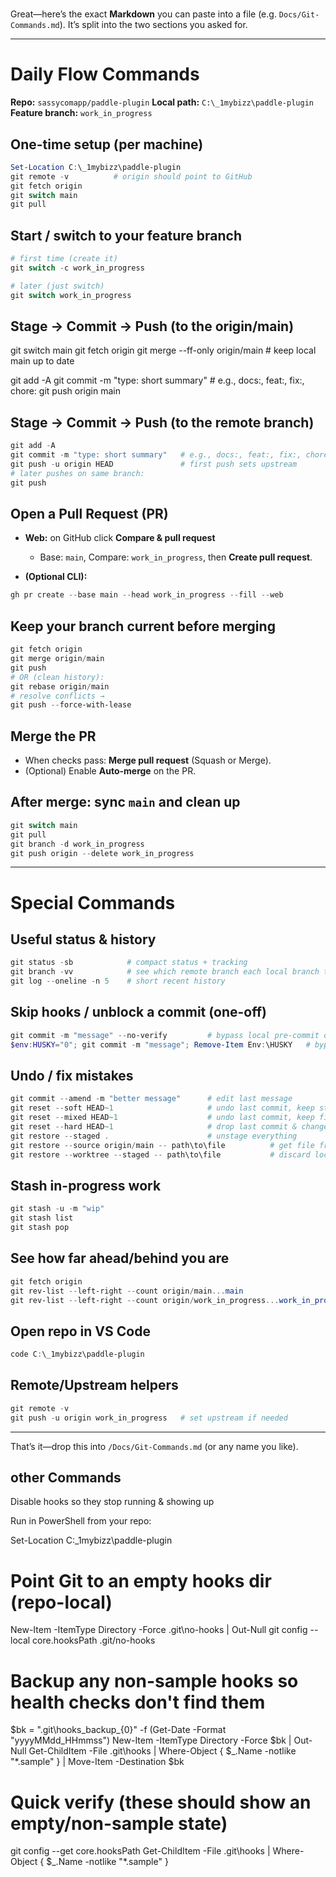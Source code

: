#
Great—here’s the exact **Markdown** you can paste into a file (e.g. `Docs/Git-Commands.md`).
It’s split into the two sections you asked for.

---

# Daily Flow Commands

**Repo:** `sassycomapp/paddle-plugin`
**Local path:** `C:\_1mybizz\paddle-plugin`
**Feature branch:** `work_in_progress`

## One-time setup (per machine)

```powershell
Set-Location C:\_1mybizz\paddle-plugin
git remote -v          # origin should point to GitHub
git fetch origin
git switch main
git pull
```

## Start / switch to your feature branch

```powershell
# first time (create it)
git switch -c work_in_progress

# later (just switch)
git switch work_in_progress
```
## Stage → Commit → Push (to the origin/main)

git switch main
git fetch origin
git merge --ff-only origin/main   # keep local main up to date

git add -A
git commit -m "type: short summary"   # e.g., docs:, feat:, fix:, chore:
git push origin main


## Stage → Commit → Push (to the remote branch)

```powershell
git add -A
git commit -m "type: short summary"   # e.g., docs:, feat:, fix:, chore:
git push -u origin HEAD               # first push sets upstream
# later pushes on same branch:
git push
```

## Open a Pull Request (PR)

* **Web:** on GitHub click **Compare & pull request**

  * Base: `main`, Compare: `work_in_progress`, then **Create pull request**.
* **(Optional CLI):**

```powershell
gh pr create --base main --head work_in_progress --fill --web
```

## Keep your branch current before merging

```powershell
git fetch origin
git merge origin/main
git push
# OR (clean history):
git rebase origin/main
# resolve conflicts → 
git push --force-with-lease
```

## Merge the PR

* When checks pass: **Merge pull request** (Squash or Merge).
* (Optional) Enable **Auto-merge** on the PR.

## After merge: sync `main` and clean up

```powershell
git switch main
git pull
git branch -d work_in_progress
git push origin --delete work_in_progress
```

---

# Special Commands

## Useful status & history

```powershell
git status -sb            # compact status + tracking
git branch -vv            # see which remote branch each local branch tracks
git log --oneline -n 5    # short recent history
```

## Skip hooks / unblock a commit (one-off)

```powershell
git commit -m "message" --no-verify         # bypass local pre-commit once
$env:HUSKY="0"; git commit -m "message"; Remove-Item Env:\HUSKY   # bypass Husky for one commit
```

## Undo / fix mistakes

```powershell
git commit --amend -m "better message"      # edit last message
git reset --soft HEAD~1                     # undo last commit, keep staged
git reset --mixed HEAD~1                    # undo last commit, keep files modified
git reset --hard HEAD~1                     # drop last commit & changes (danger)
git restore --staged .                      # unstage everything
git restore --source origin/main -- path\to\file          # get file from main
git restore --worktree --staged -- path\to\file           # discard local changes (danger)
```

## Stash in-progress work

```powershell
git stash -u -m "wip"
git stash list
git stash pop
```

## See how far ahead/behind you are

```powershell
git fetch origin
git rev-list --left-right --count origin/main...main
git rev-list --left-right --count origin/work_in_progress...work_in_progress
```

## Open repo in VS Code

```powershell
code C:\_1mybizz\paddle-plugin
```

## Remote/Upstream helpers

```powershell
git remote -v
git push -u origin work_in_progress   # set upstream if needed
```

---

That’s it—drop this into `/Docs/Git-Commands.md` (or any name you like).

## other Commands

Disable hooks so they stop running & showing up

Run in PowerShell from your repo:

Set-Location C:\_1mybizz\paddle-plugin

# Point Git to an empty hooks dir (repo-local)
New-Item -ItemType Directory -Force .git\no-hooks | Out-Null
git config --local core.hooksPath .git/no-hooks

# Backup any non-sample hooks so health checks don't find them
$bk = ".git\hooks_backup_{0}" -f (Get-Date -Format "yyyyMMdd_HHmmss")
New-Item -ItemType Directory -Force $bk | Out-Null
Get-ChildItem -File .git\hooks | Where-Object { $_.Name -notlike "*.sample" } | Move-Item -Destination $bk

# Quick verify (these should show an empty/non-sample state)
git config --get core.hooksPath
Get-ChildItem -File .git\hooks | Where-Object { $_.Name -notlike "*.sample" }